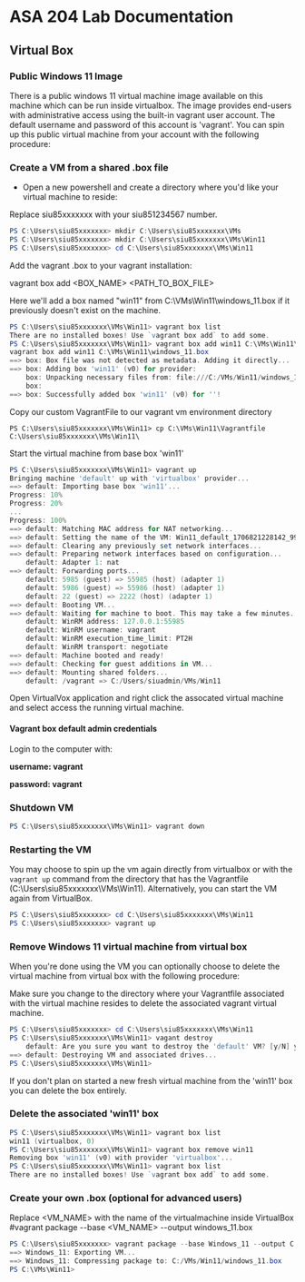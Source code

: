 # ASA 204 Lab Documentation

## Virtual Box

### Public Windows 11 Image

There is a public windows 11 virtual machine image available on this machine which can be run inside virtualbox.  The image provides end-users with administrative access using the built-in vagrant user account.  The default username and password of this account is 'vagrant'.  You can spin up this public virtual machine from your account with the following procedure:

### Create a VM from a shared .box file

- Open a new powershell and create a directory where you'd like your virtual machine to reside:

Replace siu85xxxxxxx with your siu851234567 number.

```powershell
PS C:\Users\siu85xxxxxxx> mkdir C:\Users\siu85xxxxxxx\VMs
PS C:\Users\siu85xxxxxxx> mkdir C:\Users\siu85xxxxxxx\VMs\Win11
PS C:\Users\siu85xxxxxxx> cd C:\Users\siu85xxxxxxx\VMs\Win11
```

Add the vagrant .box to your vagrant installation:

vagrant box add <BOX_NAME> <PATH_TO_BOX_FILE>

Here we'll add a box named "win11" from C:\VMs\Win11\windows_11.box if it previously doesn't exist on the machine.
```powershell
PS C:\Users\siu85xxxxxxx\VMs\Win11> vagrant box list
There are no installed boxes! Use `vagrant box add` to add some.
PS C:\Users\siu85xxxxxxx\VMs\Win11> vagrant box add win11 C:\VMs\Win11\windows_11.box
vagrant box add win11 C:\VMs\Win11\windows_11.box
==> box: Box file was not detected as metadata. Adding it directly...
==> box: Adding box 'win11' (v0) for provider:
    box: Unpacking necessary files from: file:///C:/VMs/Win11/windows_11.box
    box:
==> box: Successfully added box 'win11' (v0) for ''!
```

Copy our custom VagrantFile to our vagrant vm environment directory
```
PS C:\Users\siu85xxxxxxx\VMs\Win11> cp C:\VMs\Win11\Vagrantfile C:\Users\siu85xxxxxxx\VMs\Win11\
```

Start the virtual machine from base box 'win11'
```powershell
PS C:\Users\siu85xxxxxxx\VMs\Win11> vagrant up
Bringing machine 'default' up with 'virtualbox' provider...
==> default: Importing base box 'win11'...
Progress: 10%
Progress: 20%
...
Progress: 100%
==> default: Matching MAC address for NAT networking...
==> default: Setting the name of the VM: Win11_default_1706821228142_9999
==> default: Clearing any previously set network interfaces...
==> default: Preparing network interfaces based on configuration...
    default: Adapter 1: nat
==> default: Forwarding ports...
    default: 5985 (guest) => 55985 (host) (adapter 1)
    default: 5986 (guest) => 55986 (host) (adapter 1)
    default: 22 (guest) => 2222 (host) (adapter 1)
==> default: Booting VM...
==> default: Waiting for machine to boot. This may take a few minutes...
    default: WinRM address: 127.0.0.1:55985
    default: WinRM username: vagrant
    default: WinRM execution_time_limit: PT2H
    default: WinRM transport: negotiate
==> default: Machine booted and ready!
==> default: Checking for guest additions in VM...
==> default: Mounting shared folders...
    default: /vagrant => C:/Users/siuadmin/VMs/Win11
```

Open VirtualVox application and right click the assocated virtual machine and select access the running virtual machine.

#### Vagrant box default admin credentials

Login to the computer with:

**username: vagrant**

**password: vagrant**

### Shutdown VM
```powershell
PS C:\Users\siu85xxxxxxx\VMs\Win11> vagrant down
```

### Restarting the VM

You may choose to spin up the vm again directly from virtualbox or with the `vagrant up` command from the directory that has the Vagrantfile (C:\Users\siu85xxxxxxx\VMs\Win11).  Alternatively, you can start the VM again from VirtualBox.
```powershell
PS C:\Users\siu85xxxxxxx> cd C:\Users\siu85xxxxxxx\VMs\Win11
PS C:\Users\siu85xxxxxxx> vagrant up
```

### Remove Windows 11 virtual machine from virtual box

When you're done using the VM you can optionally choose to delete the virtual machine from virtual box with the following procedure:

Make sure you change to the directory where your Vagrantfile associated with the virtual machine resides to delete the associated vagrant virtual machine.

```powershell
PS C:\Users\siu85xxxxxxx> cd C:\Users\siu85xxxxxxx\VMs\Win11
PS C:\Users\siu85xxxxxxx\VMs\Win11> vagant destroy
    default: Are you sure you want to destroy the 'default' VM? [y/N] y
==> default: Destroying VM and associated drives...
PS C:\Users\siu85xxxxxxx\VMs\Win11>
```

If you don't plan on started a new fresh virtual machine from the 'win11' box you can delete the box entirely.

### Delete the associated 'win11' box 
```powershell
PS C:\Users\siu85xxxxxxx\VMs\Win11> vagrant box list
win11 (virtualbox, 0)
PS C:\Users\siu85xxxxxxx\VMs\Win11> vagrant box remove win11
Removing box 'win11' (v0) with provider 'virtualbox'...
PS C:\Users\siu85xxxxxxx\VMs\Win11> vagrant box list
There are no installed boxes! Use `vagrant box add` to add some.
```


### Create your own .box (optional for advanced users)

Replace <VM_NAME> with the name of the virtualmachine inside VirtualBox
#vagrant package --base <VM_NAME> --output windows_11.box

```powershell
PS C:\Users\siu85xxxxxxx> vagrant package --base Windows_11 --output C:\Users\siu85xxxxxxx\Boxes\windows_11.box
==> Windows_11: Exporting VM...
==> Windows_11: Compressing package to: C:/VMs/Win11/windows_11.box
PS C:\VMs\Win11>
```

